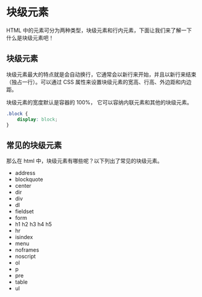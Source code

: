 # 块级元素 

HTML 中的元素可分为两种类型，块级元素和行内元素，下面让我们来了解一下什么是块级元素吧！

## 块级元素 

块级元素最大的特点就是会自动换行，它通常会以新行来开始，并且以新行来结束（独占一行）。可以通过 CSS 属性来设置块级元素的宽高、行高、外边距和内边距。

块级元素的宽度默认是容器的 100%， 它可以容纳内联元素和其他的块级元素。

```css 
.block {
    display: block;
}
```

## 常见的块级元素

那么在 html 中，块级元素有哪些呢？以下列出了常见的块级元素。

- address
- blockquote
- center
- dir 
- div 
- dl 
- fieldset 
- form 
- h1 h2 h3 h4 h5 
- hr 
- isindex
- menu 
- noframes
- noscript
- ol
- p 
- pre
- table 
- ul 